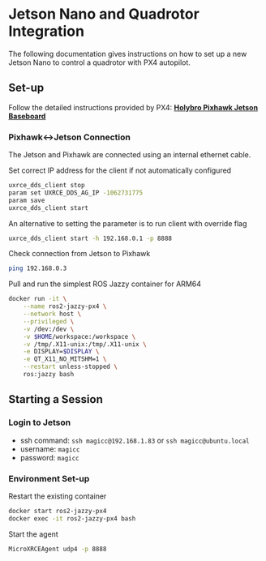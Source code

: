 # Jetson Nano and Quadrotor Integration

The following documentation gives instructions on how to set up a new Jetson Nano to control a quadrotor with PX4 autopilot. 

## Set-up

Follow the detailed instructions provided by PX4: [**Holybro Pixhawk Jetson Baseboard**](https://docs.px4.io/main/en/companion_computer/holybro_pixhawk_jetson_baseboard)

### Pixhawk<->Jetson Connection

The Jetson and Pixhawk are connected using an internal ethernet cable.

Set correct IP address for the client if not automatically configured
```bash
uxrce_dds_client stop
param set UXRCE_DDS_AG_IP -1062731775
param save
uxrce_dds_client start
```

An alternative to setting the parameter is to run client with override flag
```bash
uxrce_dds_client start -h 192.168.0.1 -p 8888
```

Check connection from Jetson to Pixhawk
```bash
ping 192.168.0.3
```

Pull and run the simplest ROS Jazzy container for ARM64
```bash
docker run -it \
    --name ros2-jazzy-px4 \
    --network host \
    --privileged \
    -v /dev:/dev \
    -v $HOME/workspace:/workspace \
    -v /tmp/.X11-unix:/tmp/.X11-unix \
    -e DISPLAY=$DISPLAY \
    -e QT_X11_NO_MITSHM=1 \
    --restart unless-stopped \
    ros:jazzy bash
```

## Starting a Session

### Login to Jetson

- ssh command: `ssh magicc@192.168.1.83` or `ssh magicc@ubuntu.local`
- username: `magicc`
- password: `magicc`

### Environment Set-up

Restart the existing container
```bash
docker start ros2-jazzy-px4
docker exec -it ros2-jazzy-px4 bash
```

Start the agent

```bash
MicroXRCEAgent udp4 -p 8888
```    
    